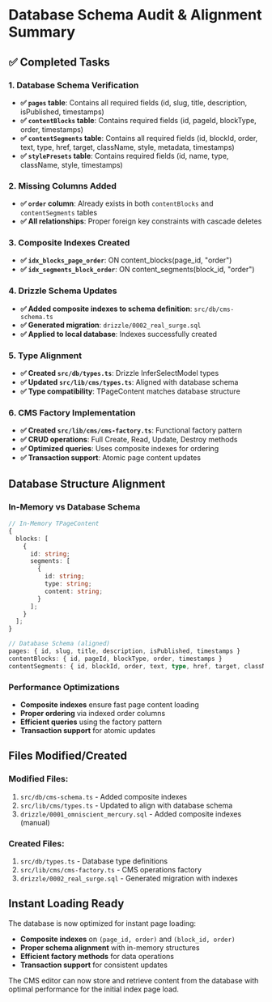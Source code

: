 # Database Schema Audit & Alignment Summary

## ✅ Completed Tasks

### 1. Database Schema Verification
- **✅ `pages` table**: Contains all required fields (id, slug, title, description, isPublished, timestamps)
- **✅ `contentBlocks` table**: Contains required fields (id, pageId, blockType, order, timestamps)
- **✅ `contentSegments` table**: Contains all required fields (id, blockId, order, text, type,
  href, target, className, style, metadata, timestamps)
- **✅ `stylePresets` table**: Contains required fields (id, name, type, className, style, timestamps)

### 2. Missing Columns Added
- **✅ `order` column**: Already exists in both `contentBlocks` and `contentSegments` tables
- **✅ All relationships**: Proper foreign key constraints with cascade deletes

### 3. Composite Indexes Created
- **✅ `idx_blocks_page_order`**: ON content_blocks(page_id, "order")
- **✅ `idx_segments_block_order`**: ON content_segments(block_id, "order")

### 4. Drizzle Schema Updates
- **✅ Added composite indexes to schema definition**: `src/db/cms-schema.ts`
- **✅ Generated migration**: `drizzle/0002_real_surge.sql`
- **✅ Applied to local database**: Indexes successfully created

### 5. Type Alignment
- **✅ Created `src/db/types.ts`**: Drizzle InferSelectModel types
- **✅ Updated `src/lib/cms/types.ts`**: Aligned with database schema
- **✅ Type compatibility**: TPageContent matches database structure

### 6. CMS Factory Implementation
- **✅ Created `src/lib/cms/cms-factory.ts`**: Functional factory pattern
- **✅ CRUD operations**: Full Create, Read, Update, Destroy methods
- **✅ Optimized queries**: Uses composite indexes for ordering
- **✅ Transaction support**: Atomic page content updates

## Database Structure Alignment

### In-Memory vs Database Schema
```typescript
// In-Memory TPageContent
{
  blocks: [
    {
      id: string;
      segments: [
        {
          id: string;
          type: string;
          content: string;
        }
      ];
    }
  ];
}

// Database Schema (aligned)
pages: { id, slug, title, description, isPublished, timestamps }
contentBlocks: { id, pageId, blockType, order, timestamps }
contentSegments: { id, blockId, order, text, type, href, target, className, style, metadata, timestamps }
```

### Performance Optimizations
- **Composite indexes** ensure fast page content loading
- **Proper ordering** via indexed order columns
- **Efficient queries** using the factory pattern
- **Transaction support** for atomic updates

## Files Modified/Created

### Modified Files:
1. `src/db/cms-schema.ts` - Added composite indexes
2. `src/lib/cms/types.ts` - Updated to align with database schema
3. `drizzle/0001_omniscient_mercury.sql` - Added composite indexes (manual)

### Created Files:
1. `src/db/types.ts` - Database type definitions
2. `src/lib/cms/cms-factory.ts` - CMS operations factory
3. `drizzle/0002_real_surge.sql` - Generated migration with indexes

## Instant Loading Ready

The database is now optimized for instant page loading:
- **Composite indexes** on `(page_id, order)` and `(block_id, order)`
- **Proper schema alignment** with in-memory structures
- **Efficient factory methods** for data operations
- **Transaction support** for consistent updates

The CMS editor can now store and retrieve content from the database with optimal performance for
the initial index page load.
